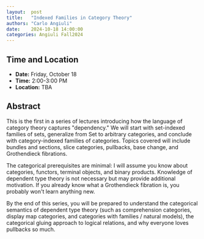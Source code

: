 ```yaml
---
layout:  post
title:   "Indexed Families in Category Theory"
authors: "Carlo Angiuli"
date:    2024-10-18 14:00:00
categories: Angiuli Fall2024
---
```


## Time and Location

* **Date:** Friday, October 18
* **Time:** 2:00-3:00 PM
* **Location:** TBA

## Abstract

This is the first in a series of lectures introducing how the language of
category theory captures "dependency." We will start with set-indexed families
of sets, generalize from Set to arbitrary categories, and conclude with
category-indexed families of categories. Topics covered will include bundles and
sections, slice categories, pullbacks, base change, and Grothendieck fibrations.

The categorical prerequisites are minimal: I will assume you know about
categories, functors, terminal objects, and binary products. Knowledge of
dependent type theory is not necessary but may provide additional motivation.
If you already know what a Grothendieck fibration is, you probably won't learn
anything new.

By the end of this series, you will be prepared to understand the categorical
semantics of dependent type theory (such as comprehension categories, display
map categories, and categories with families / natural models), the categorical
gluing approach to logical relations, and why everyone loves pullbacks so much.
